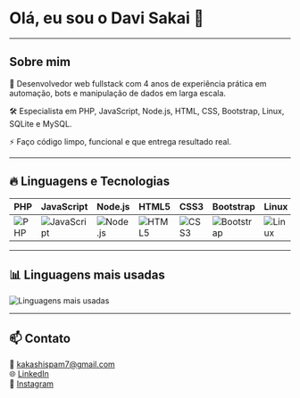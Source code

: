# Olá, eu sou o Davi Sakai 👋

---

## Sobre mim

🎯 Desenvolvedor web fullstack com 4 anos de experiência prática em automação, bots e manipulação de dados em larga escala.

🛠️ Especialista em PHP, JavaScript, Node.js, HTML, CSS, Bootstrap, Linux, SQLite e MySQL.

⚡ Faço código limpo, funcional e que entrega resultado real.

---

## 🔥 Linguagens e Tecnologias

| PHP          | JavaScript    | Node.js      | HTML5        | CSS3         | Bootstrap    | Linux        | SQLite       | MySQL        |
|--------------|---------------|--------------|--------------|--------------|--------------|--------------|--------------|--------------|
| ![PHP](https://img.shields.io/badge/PHP-777BB4?style=for-the-badge&logo=php&logoColor=white) | ![JavaScript](https://img.shields.io/badge/JavaScript-F7DF1E?style=for-the-badge&logo=javascript&logoColor=black) | ![Node.js](https://img.shields.io/badge/Node.js-339933?style=for-the-badge&logo=node.js&logoColor=white) | ![HTML5](https://img.shields.io/badge/HTML5-E34F26?style=for-the-badge&logo=html5&logoColor=white) | ![CSS3](https://img.shields.io/badge/CSS3-1572B6?style=for-the-badge&logo=css3&logoColor=white) | ![Bootstrap](https://img.shields.io/badge/Bootstrap-7952B3?style=for-the-badge&logo=bootstrap&logoColor=white) | ![Linux](https://img.shields.io/badge/Linux-FCC624?style=for-the-badge&logo=linux&logoColor=black) | ![SQLite](https://img.shields.io/badge/SQLite-003B57?style=for-the-badge&logo=sqlite&logoColor=white) | ![MySQL](https://img.shields.io/badge/MySQL-4479A1?style=for-the-badge&logo=mysql&logoColor=white) |

---

## 📊 Linguagens mais usadas

![Linguagens mais usadas](https://github-readme-stats.vercel.app/api/top-langs/?username=Davixyzz&theme=radical)

---

## 📫 Contato

📧 kakashispam7@gmail.com  
🌐 [LinkedIn](https://linkedin.com/in/davisakai)  
📸 [Instagram](https://instagram.com/davi.xyzz)
